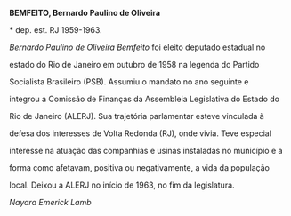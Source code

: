 **BEMFEITO, Bernardo Paulino de Oliveira**



\* dep. est. RJ 1959-1963.



*Bernardo Paulino de Oliveira Bemfeito* foi eleito deputado estadual no

estado do Rio de Janeiro em outubro de 1958 na legenda do Partido

Socialista Brasileiro (PSB). Assumiu o mandato no ano seguinte e

integrou a Comissão de Finanças da Assembleia Legislativa do Estado do

Rio de Janeiro (ALERJ). Sua trajetória parlamentar esteve vinculada à

defesa dos interesses de Volta Redonda (RJ), onde vivia. Teve especial

interesse na atuação das companhias e usinas instaladas no município e a

forma como afetavam, positiva ou negativamente, a vida da população

local. Deixou a ALERJ no início de 1963, no fim da legislatura.



*Nayara Emerick Lamb*



